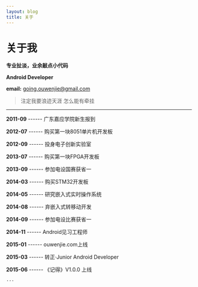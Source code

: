 ```yaml
---
layout: blog
title: 关于
---
```



关于我
======

**专业扯淡，业余敲点小代码**   

**Android Developer**   

**email:**  going.ouwenjie@gmail.com   



>注定我要浪迹天涯  怎么能有牵挂   

- - - - - - - - -    
 


**2011-09**  ------  广东嘉应学院新生报到      

**2012-07**  ------  购买第一块8051单片机开发板      

**2012-09**  ------  投身电子创新实验室      

**2013-07**  ------  购买第一块FPGA开发板      

**2013-09**  ------  参加电设国赛获省一      

**2014-03**  ------  购买STM32开发板     

**2014-05**  ------  研究嵌入式实时操作系统    

**2014-08**  ------  弃嵌入式转移动开发      

**2014-09**  ------  参加电设比赛获省一     

**2014-11**  ------  Android见习工程师      

**2015-01**  ------  ouwenjie.com上线     

**2015-03**  ------  转正·Junior Android Developer   

**2015-06**  ------  《记得》V1.0.0 上线   




`···`      





